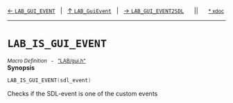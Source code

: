 [&#8592; `LAB_GUI_EVENT`](LAB--gui--lab_guievent--lab_gui_event.md)&nbsp;&nbsp;&nbsp;|&nbsp;&nbsp;&nbsp;[&#8593; `LAB_GuiEvent`](LAB--gui--lab_guievent.md)&nbsp;&nbsp;&nbsp;|&nbsp;&nbsp;&nbsp;[&#8594; `LAB_GUI_EVENT2SDL`](LAB--gui--lab_guievent--lab_gui_event2sdl.md)&nbsp;&nbsp;&nbsp;&nbsp;&nbsp;&nbsp;||&nbsp;&nbsp;&nbsp;&nbsp;&nbsp;&nbsp;<small>[\* xdoc](../xdoc/LAB/gui.xmd#L21)</small>
***

# `LAB_IS_GUI_EVENT`
<small>*Macro Definition* &nbsp; - &nbsp; ["LAB/gui.h"](../include/LAB/gui.h)</small>  
**Synopsis**

```cpp
LAB_IS_GUI_EVENT(sdl_event)
```

Checks if the SDL-event is one of the custom events


